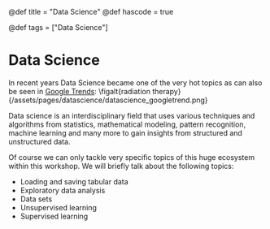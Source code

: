 @def title = "Data Science"
@def hascode = true

@def tags = ["Data Science"]

# Data Science

In recent years Data Science became one of the very hot topics as can also be seen in [Google Trends](https://trends.google.de/trends/explore?date=all&q=data%20science):
\figalt{radiation therapy}{/assets/pages/datascience/datascience_googletrend.png}

Data science is an interdisciplinary field that uses various techniques and algorithms from statistics, mathematical modeling, pattern recognition, machine learning and many more to gain insights from structured and unstructured data.

Of course we can only tackle very specific topics of this huge ecosystem within this workshop. We will briefly talk about the following topics:
- Loading and saving tabular data
- Exploratory data analysis
- Data sets
- Unsupervised learning
- Supervised learning